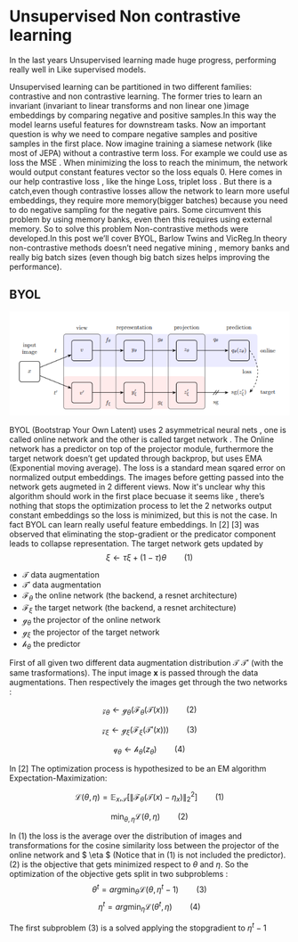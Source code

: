 # Unsupervised Non contrastive learning

In the last years Unsupervised learning made huge progress, performing really well in 
Like supervised models.

Unsupervised learning can be partitioned in two different families: contrastive and non contrastive learning. The former tries to learn an invariant (invariant to linear transforms and non linear one )image embeddings by comparing negative and positive samples.In this way the model learns useful features for downstream tasks. Now an important question is why we need to compare negative samples and positive samples in the first place. Now imagine training a siamese network (like most of JEPA) without a contrastive term loss. For example we could use as loss the MSE . When minimizing the loss to reach the minimum, the network would output constant features vector so the loss equals 0. Here comes in our help contrastive loss , like the hinge Loss, triplet loss .
But there is a catch,even though contrastive losses allow the network to learn more useful embeddings, they require more memory(bigger batches) because you need to do negative sampling for the negative pairs. Some circumvent this problem by using memory banks, even then this requires using external memory. So to solve this problem Non-contrastive methods were developed.In this post we’ll cover BYOL, Barlow Twins and VicReg.In theory non-contrastive methods doesn’t need negative mining , memory banks and really big batch sizes (even though big batch sizes helps improving the performance).

## BYOL

![byol images](https://github.com/markpesic/markpesic.github.io/blob/master/images/byol.png)

BYOL (Bootstrap Your Own Latent) uses 2 asymmetrical neural nets , one is called online network and the other is called target network . The Online network has a predictor on top of the projector module, furthermore the target network doesn’t get updated through backprop, but uses EMA (Exponential moving average). The loss is a standard mean sqared error on normalized output embeddings. The images before getting passed into the network gets augmeted in 2 different views. Now it's unclear why this algorithm should work in the first place becuase it seems like , there’s nothing that stops the optimization process to let the 2 networks output constant embeddings so the loss is minimized, but this is not the case. In fact BYOL can learn really useful feature embeddings. In [2] [3] was observed that eliminating the stop-gradient or the predicator component leads to collapse representation. The target network gets updated by
$$\xi \leftarrow \tau\xi + (1 - \tau)\theta \qquad(1)$$

- $\mathcal{T}$ data augmentation
- $\mathcal{T}'$ data augmentation 
- $\mathcal{F}_\theta$ the online network (the backend, a resnet architecture)
- $\mathcal{F}_\xi$ the target network (the backend, a resnet architecture)
- $\mathcal{g}_\theta$ the projector of the online network
- $\mathcal{g}_\xi$ the projector of the target network
- $\mathcal{h}_\theta$ the predictor

First of all given two different data augmentation distribution $\mathcal{T}$ $\mathcal{T}'$ (with the same trasformations). The input image **x** is passed through the data augmentations.
Then respectively the images get through the two networks :

$$\mathcal{z}_ \theta \leftarrow \mathcal{g}_ \theta(\mathcal{F}_ \theta(\mathcal{T}(x))) \qquad (2)$$

$$\mathcal{z}_ \xi \leftarrow \mathcal{g}_ \xi(\mathcal{F}_ \xi(\mathcal{T}'(x))) \qquad (3)$$

$$\mathcal{q}_ \theta \leftarrow \mathcal{h}_ \theta(z_\theta) \qquad (4)$$



 In [2] The optimization process is hypothesized to be an EM algorithm Expectation-Maximization:

$$ \mathcal{L}(\theta, \eta) = \mathbb{E}_x, _\mathcal{T}[\lVert\mathcal{F} _\theta(\mathcal{T}(x) - \eta_x)\rVert ^2 _2] \qquad (1) $$

$$ \min_{\theta,\eta} \mathcal{L}(\theta, \eta) \qquad (2) $$

In (1) the loss is the average over the distribution of images and transformations for the cosine similarity loss between the projector of the online network and $ \eta $ (Notice that in (1) is not included the predictor). (2) is the objective that gets minimized respect to $\theta$ and $\eta$. So the optimization of the objective gets split in two subproblems :
$$\theta^t = arg\min_{\theta} \mathcal{L}(\theta, \eta^t-1) \qquad (3)$$
$$\eta^t = arg\min_{\eta} \mathcal{L}(\theta^t, \eta) \qquad (4)$$

The first subproblem (3) is a solved applying the stopgradient to $\eta^t-1$ 



